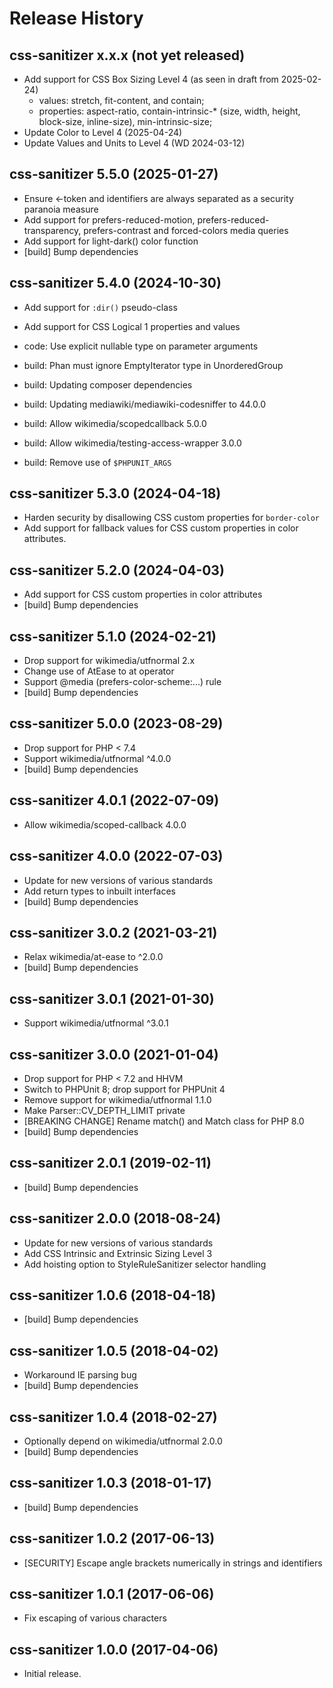 # Release History

## css-sanitizer x.x.x (not yet released)
* Add support for CSS Box Sizing Level 4 (as seen in draft from 2025-02-24)
	- values: stretch, fit-content, and contain;
	- properties: aspect-ratio, contain-intrinsic-* (size, width, height, block-size, inline-size), min-intrinsic-size;
* Update Color to Level 4 (2025-04-24)
* Update Values and Units to Level 4 (WD 2024-03-12)

## css-sanitizer 5.5.0 (2025-01-27)
* Ensure <-token and identifiers are always separated as a security
  paranoia measure
* Add support for prefers-reduced-motion, prefers-reduced-transparency,
  prefers-contrast and forced-colors media queries
* Add support for light-dark() color function
* [build] Bump dependencies

## css-sanitizer 5.4.0 (2024-10-30)
* Add support for `:dir()` pseudo-class
* Add support for CSS Logical 1 properties and values

* code: Use explicit nullable type on parameter arguments
* build: Phan must ignore EmptyIterator type in UnorderedGroup
* build: Updating composer dependencies
* build: Updating mediawiki/mediawiki-codesniffer to 44.0.0
* build: Allow wikimedia/scopedcallback 5.0.0
* build: Allow wikimedia/testing-access-wrapper 3.0.0
* build: Remove use of `$PHPUNIT_ARGS`

## css-sanitizer 5.3.0 (2024-04-18)
* Harden security by disallowing CSS custom properties for `border-color`
* Add support for fallback values for CSS custom properties in color attributes.

## css-sanitizer 5.2.0 (2024-04-03)
* Add support for CSS custom properties in color attributes
* [build] Bump dependencies

## css-sanitizer 5.1.0 (2024-02-21)
* Drop support for wikimedia/utfnormal 2.x
* Change use of AtEase to at operator
* Support @media (prefers-color-scheme:...) rule
* [build] Bump dependencies

## css-sanitizer 5.0.0 (2023-08-29)
* Drop support for PHP < 7.4
* Support wikimedia/utfnormal ^4.0.0
* [build] Bump dependencies

## css-sanitizer 4.0.1 (2022-07-09)
* Allow wikimedia/scoped-callback 4.0.0

## css-sanitizer 4.0.0 (2022-07-03)
* Update for new versions of various standards
* Add return types to inbuilt interfaces
* [build] Bump dependencies

## css-sanitizer 3.0.2 (2021-03-21)
* Relax wikimedia/at-ease to ^2.0.0
* [build] Bump dependencies

## css-sanitizer 3.0.1 (2021-01-30)
* Support wikimedia/utfnormal ^3.0.1

## css-sanitizer 3.0.0 (2021-01-04)
* Drop support for PHP < 7.2 and HHVM
* Switch to PHPUnit 8; drop support for PHPUnit 4
* Remove support for wikimedia/utfnormal 1.1.0
* Make Parser::CV_DEPTH_LIMIT private
* [BREAKING CHANGE] Rename match() and Match class for PHP 8.0
* [build] Bump dependencies

## css-sanitizer 2.0.1 (2019-02-11)
* [build] Bump dependencies

## css-sanitizer 2.0.0 (2018-08-24)
* Update for new versions of various standards
* Add CSS Intrinsic and Extrinsic Sizing Level 3
* Add hoisting option to StyleRuleSanitizer selector handling

## css-sanitizer 1.0.6 (2018-04-18)
* [build] Bump dependencies

## css-sanitizer 1.0.5 (2018-04-02)
* Workaround IE parsing bug
* [build] Bump dependencies

## css-sanitizer 1.0.4 (2018-02-27)
* Optionally depend on wikimedia/utfnormal 2.0.0
* [build] Bump dependencies

## css-sanitizer 1.0.3 (2018-01-17)
* [build] Bump dependencies

## css-sanitizer 1.0.2 (2017-06-13)
* [SECURITY] Escape angle brackets numerically in strings and identifiers

## css-sanitizer 1.0.1 (2017-06-06)
* Fix escaping of various characters

## css-sanitizer 1.0.0 (2017-04-06)
* Initial release.
